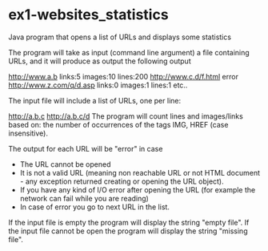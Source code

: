 # ex1-websites_statistics
Java program that opens a list of URLs and displays some statistics

The program will take as input (command line argument) a file containing URLs, and it will produce as output the following output

http://www.a.b links:5 images:10 lines:200
http://www.c.d/f.html error
http://www.z.com/q/d.asp links:0 images:1 lines:1
etc..

The input file will include a list of URLs, one per line:

http://a.b.c
http://a.b.c/d
The program will count lines and images/links based on: the number of occurrences of the tags IMG, HREF (case insensitive).

The output for each URL will be "error" in case
* The URL cannot be opened
* It is not a valid URL (meaning non reachable URL or not HTML document - any exception returned creating  or opening the URL object).
* If you have any kind of I/O error after opening the URL (for example the network can fail while you are reading)
* In case of error you go to next URL in the list.

If the input file is empty the program will display the string "empty file".
If the input file cannot be open the program will display the string "missing file".
